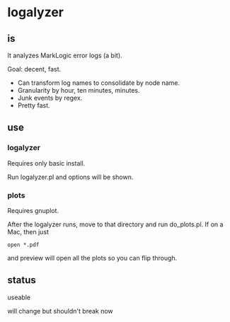 # logalyzer

## is

It analyzes MarkLogic error logs (a bit).

Goal:  decent, fast.

  - Can transform log names to consolidate by node name.
  - Granularity by hour, ten minutes, minutes.
  - Junk events by regex.
  - Pretty fast.

## use

### logalyzer

Requires only basic install.

Run logalyzer.pl and options will be shown.

### plots

Requires gnuplot.

After the logalyzer runs, move to that directory and run do\_plots.pl.  If on a Mac, then just 

    open *.pdf

and preview will open all the plots so you can flip through.

## status

useable

will change but shouldn't break now


